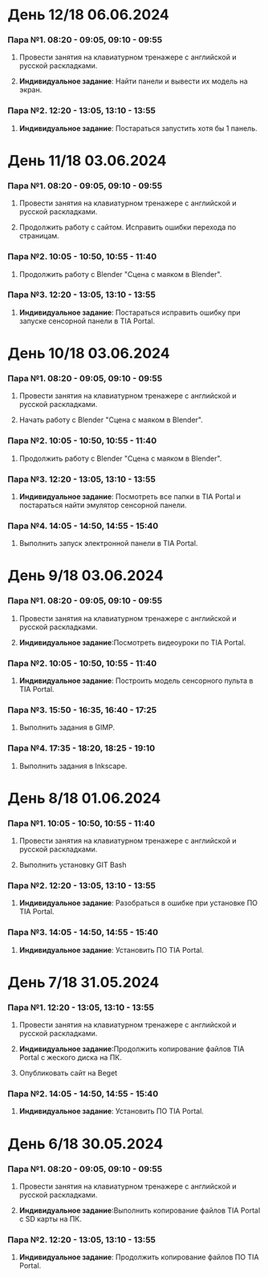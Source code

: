# День 12/18 06.06.2024
### Пара №1. 08:20 - 09:05, 09:10 - 09:55
1. Провести занятия на клавиатурном тренажере с английской и русской раскладками. 

2. **Индивидуальное задание**: Найти панели и вывести их модель на экран.
   
### Пара №2. 12:20 - 13:05, 13:10 - 13:55
1. **Индивидуальное задание**: Постараться запустить хотя бы 1 панель.

# День 11/18 03.06.2024
### Пара №1. 08:20 - 09:05, 09:10 - 09:55
1. Провести занятия на клавиатурном тренажере с английской и русской раскладками. 

2. Продолжить работу с сайтом. Исправить ошибки перехода по страницам.
   
### Пара №2. 10:05 - 10:50, 10:55 - 11:40
1. Продолжить работу с Blender "Сцена с маяком в Blender".

### Пара №3. 12:20 - 13:05, 13:10 - 13:55
1. **Индивидуальное задание**: Постараться исправить ошибку при запуске сенсорной панели в TIA Portal.

# День 10/18 03.06.2024
### Пара №1. 08:20 - 09:05, 09:10 - 09:55
1. Провести занятия на клавиатурном тренажере с английской и русской раскладками. 

2. Начать работу с Blender "Сцена с маяком в Blender".
   
### Пара №2. 10:05 - 10:50, 10:55 - 11:40
1. Продолжить работу с Blender "Сцена с маяком в Blender".

### Пара №3. 12:20 - 13:05, 13:10 - 13:55
1. **Индивидуальное задание**: Посмотреть все папки в TIA Portal и постараться найти эмулятор сенсорной панели.

### Пара №4. 14:05 - 14:50, 14:55 - 15:40
1. Выполнить запуск электронной панели в TIA Portal.
# День 9/18 03.06.2024
### Пара №1. 08:20 - 09:05, 09:10 - 09:55
1. Провести занятия на клавиатурном тренажере с английской и русской раскладками. 

2. **Индивидуальное задание**:Посмотреть видеоуроки по TIA Portal.
   
### Пара №2. 10:05 - 10:50, 10:55 - 11:40
1. **Индивидуальное задание**: Построить модель сенсорного пульта в TIA Portal.

### Пара №3. 15:50 - 16:35, 16:40 - 17:25
1. Выполнить задания в GIMP.

### Пара №4. 17:35 - 18:20, 18:25 - 19:10
1. Выполнить задания в Inkscape.
# День 8/18 01.06.2024
### Пара №1. 10:05 - 10:50, 10:55 - 11:40
1. Провести занятия на клавиатурном тренажере с английской и русской раскладками. 

2. Выполнить установку GIT Bash

### Пара №2. 12:20 - 13:05, 13:10 - 13:55
1. **Индивидуальное задание**: Разобраться в ошибке при установке ПО TIA Portal.

### Пара №3. 14:05 - 14:50, 14:55 - 15:40
1. **Индивидуальное задание**: Установить ПО TIA Portal.
# День 7/18 31.05.2024
### Пара №1. 12:20 - 13:05, 13:10 - 13:55
1. Провести занятия на клавиатурном тренажере с английской и русской раскладками. 

2. **Индивидуальное задание**:Продолжить копирование файлов TIA Portal с жеского диска на ПК.
3. Опубликовать сайт на Beget

### Пара №2. 14:05 - 14:50, 14:55 - 15:40
1. **Индивидуальное задание**: Установить ПО TIA Portal.

# День 6/18 30.05.2024

### Пара №1. 08:20 - 09:05, 09:10 - 09:55
1. Провести занятия на клавиатурном тренажере с английской и русской раскладками. 

2. **Индивидуальное задание**:Выполнить копирование файлов TIA Portal с SD карты на ПК.

### Пара №2. 12:20 - 13:05, 13:10 - 13:55
1. **Индивидуальное задание**: Продолжить копирование файлов ПО TIA Portal.

 

